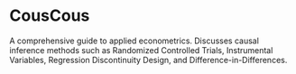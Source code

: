 # CousCous
A comprehensive guide to applied econometrics. Discusses causal inference methods such as Randomized Controlled Trials, Instrumental Variables, Regression Discontinuity Design, and Difference-in-Differences.
